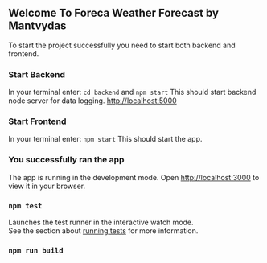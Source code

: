 ## Welcome To Foreca Weather Forecast by Mantvydas

To start the project successfully you need to start both backend and frontend.

### Start Backend

In your terminal enter:
`cd backend` and `npm start`
This should start backend node server for data logging.
[http://localhost:5000](http://localhost:5000)

### Start Frontend

In your terminal enter:
`npm start`
This should start the app.

### You successfully ran the app
The app is running in the development mode.
Open [http://localhost:3000](http://localhost:3000) to view it in your browser.

### `npm test`

Launches the test runner in the interactive watch mode.\
See the section about [running tests](https://facebook.github.io/create-react-app/docs/running-tests) for more information.

### `npm run build`

